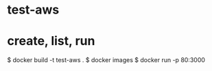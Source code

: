 # test-aws

# create, list, run
$ docker build -t test-aws .
$ docker images
$ docker run -p 80:3000 <id>